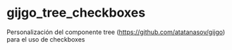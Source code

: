 # gijgo_tree_checkboxes
Personalización del componente tree (https://github.com/atatanasov/gijgo) para el uso de checkboxes 
